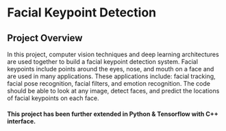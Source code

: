 # Facial Keypoint Detection

## Project Overview

In this project, computer vision techniques and deep learning architectures are used together to build a facial keypoint detection system. Facial keypoints include points around the eyes, nose, and mouth on a face and are used in many applications. These applications include: facial tracking, facial pose recognition, facial filters, and emotion recognition. The code should be able to look at any image, detect faces, and predict the locations of facial keypoints on each face.

#### This project has been further extended in Python & Tensorflow with C++ interface.
